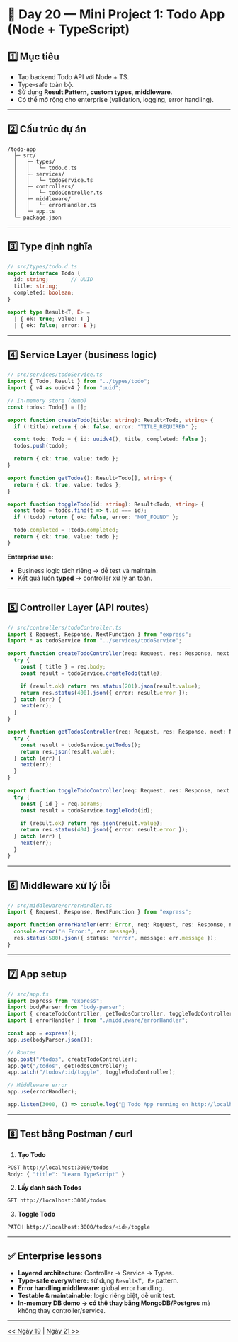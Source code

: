 # 📘 Day 20 — Mini Project 1: Todo App (Node + TypeScript)

## 1️⃣ Mục tiêu

* Tạo backend Todo API với Node + TS.
* Type-safe toàn bộ.
* Sử dụng **Result Pattern**, **custom types**, **middleware**.
* Có thể mở rộng cho enterprise (validation, logging, error handling).

---

## 2️⃣ Cấu trúc dự án

```
/todo-app
  ├─ src/
  │   ├─ types/
  │   │   └─ todo.d.ts
  │   ├─ services/
  │   │   └─ todoService.ts
  │   ├─ controllers/
  │   │   └─ todoController.ts
  │   ├─ middleware/
  │   │   └─ errorHandler.ts
  │   └─ app.ts
  └─ package.json
```

---

## 3️⃣ Type định nghĩa

```ts
// src/types/todo.d.ts
export interface Todo {
  id: string;       // UUID
  title: string;
  completed: boolean;
}

export type Result<T, E> = 
  | { ok: true; value: T }
  | { ok: false; error: E };
```

---

## 4️⃣ Service Layer (business logic)

```ts
// src/services/todoService.ts
import { Todo, Result } from "../types/todo";
import { v4 as uuidv4 } from "uuid";

// In-memory store (demo)
const todos: Todo[] = [];

export function createTodo(title: string): Result<Todo, string> {
  if (!title) return { ok: false, error: "TITLE_REQUIRED" };

  const todo: Todo = { id: uuidv4(), title, completed: false };
  todos.push(todo);

  return { ok: true, value: todo };
}

export function getTodos(): Result<Todo[], string> {
  return { ok: true, value: todos };
}

export function toggleTodo(id: string): Result<Todo, string> {
  const todo = todos.find(t => t.id === id);
  if (!todo) return { ok: false, error: "NOT_FOUND" };

  todo.completed = !todo.completed;
  return { ok: true, value: todo };
}
```

**Enterprise use:**

* Business logic tách riêng → dễ test và maintain.
* Kết quả luôn **typed** → controller xử lý an toàn.

---

## 5️⃣ Controller Layer (API routes)

```ts
// src/controllers/todoController.ts
import { Request, Response, NextFunction } from "express";
import * as todoService from "../services/todoService";

export function createTodoController(req: Request, res: Response, next: NextFunction) {
  try {
    const { title } = req.body;
    const result = todoService.createTodo(title);

    if (result.ok) return res.status(201).json(result.value);
    return res.status(400).json({ error: result.error });
  } catch (err) {
    next(err);
  }
}

export function getTodosController(req: Request, res: Response, next: NextFunction) {
  try {
    const result = todoService.getTodos();
    return res.json(result.value);
  } catch (err) {
    next(err);
  }
}

export function toggleTodoController(req: Request, res: Response, next: NextFunction) {
  try {
    const { id } = req.params;
    const result = todoService.toggleTodo(id);

    if (result.ok) return res.json(result.value);
    return res.status(404).json({ error: result.error });
  } catch (err) {
    next(err);
  }
}
```

---

## 6️⃣ Middleware xử lý lỗi

```ts
// src/middleware/errorHandler.ts
import { Request, Response, NextFunction } from "express";

export function errorHandler(err: Error, req: Request, res: Response, next: NextFunction) {
  console.error("🔥 Error:", err.message);
  res.status(500).json({ status: "error", message: err.message });
}
```

---

## 7️⃣ App setup

```ts
// src/app.ts
import express from "express";
import bodyParser from "body-parser";
import { createTodoController, getTodosController, toggleTodoController } from "./controllers/todoController";
import { errorHandler } from "./middleware/errorHandler";

const app = express();
app.use(bodyParser.json());

// Routes
app.post("/todos", createTodoController);
app.get("/todos", getTodosController);
app.patch("/todos/:id/toggle", toggleTodoController);

// Middleware error
app.use(errorHandler);

app.listen(3000, () => console.log("🚀 Todo App running on http://localhost:3000"));
```

---

## 8️⃣ Test bằng Postman / curl

1. **Tạo Todo**

```bash
POST http://localhost:3000/todos
Body: { "title": "Learn TypeScript" }
```

2. **Lấy danh sách Todos**

```bash
GET http://localhost:3000/todos
```

3. **Toggle Todo**

```bash
PATCH http://localhost:3000/todos/<id>/toggle
```

---

## ✅ Enterprise lessons

* **Layered architecture:** Controller → Service → Types.
* **Type-safe everywhere:** sử dụng `Result<T, E>` pattern.
* **Error handling middleware:** global error handling.
* **Testable & maintainable:** logic riêng biệt, dễ unit test.
* **In-memory DB demo → có thể thay bằng MongoDB/Postgres** mà không thay controller/service.

---
[<< Ngày 19](./Day19.md) | [Ngày 21 >>](./Day21.md)